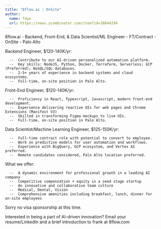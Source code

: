 ```yaml
---
title: "8flow.ai : OnSite"
author:
  name: fdye
  url: https://news.ycombinator.com/item?id=38844194
---
```

8flow.ai - Backend, Front-End, &amp; Data Scientist&#x2F;ML Engineer - FT&#x2F;Contract - OnSite - Palo Alto

Backend Engineer, $120-140K&#x2F;yr:

<pre><code>  --  Contribute to our AI-driven personalized automation platform.
  --  Key skills: NodeJS, Python, Docker, Terraform, Serverless; GCP (Preferred); NoSQL&#x2F;SQL databases.
  --  2-5+ years of experience in backend systems and cloud ecosystems.
  --  Full-time, on-site position in Palo Alto.
</code></pre>
Front-End Engineer, $120-140K&#x2F;yr:

<pre><code>  --  Proficiency in React, Typescript, Javascript, modern front-end development.
  --  Experience delivering reactive UIs for web pages and Chrome Extensions (Manifest V3)
  --  Skilled in transforming Figma mockups to live UIs.
  --  Full-time, on-site position in Palo Alto.
</code></pre>
Data Scientist&#x2F;Machine Learning Engineer, $125-150K&#x2F;yr:

<pre><code>  --  Full-time contract role with potential to convert to employee.
  --  Work on predictive models for user automation and workflows.
  --  Experience with BigQuery, GCP ecosystem, and Vertex AI preferred.
  --  Remote candidates considered, Palo Alto location preferred.
</code></pre>
What we offer:

<pre><code>  --  A dynamic environment for professional growth in a leading AI company
  --  Competitive compensation + equity in a seed stage startup
  --  An innovative and collaborative team culture
  --  Medical, Dental, Vision
  --  Comprehensive amenities including breakfast, lunch, dinner for on-site employees
</code></pre>
Sorry no visa sponsorship at this time.

Interested in being a part of AI-driven innovation? Email your resume&#x2F;LinkedIn and a brief introduction to frank at 8flow.com
